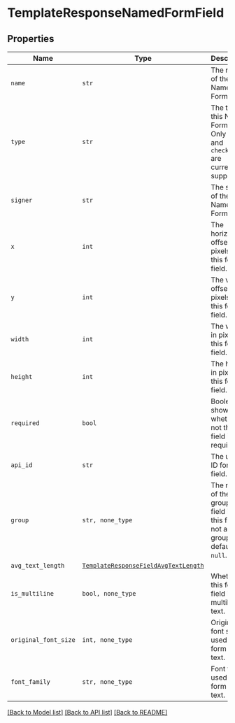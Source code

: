 # TemplateResponseNamedFormField



## Properties

| Name | Type | Description | Notes |
| ---- | ---- | ----------- | ----- |
| `name` | ```str``` |  The name of the Named Form Field.  |  |
| `type` | ```str``` |  The type of this Named Form Field. Only `text` and `checkbox` are currently supported.  |  |
| `signer` | ```str``` |  The signer of the Named Form Field.  |  |
| `x` | ```int``` |  The horizontal offset in pixels for this form field.  |  |
| `y` | ```int``` |  The vertical offset in pixels for this form field.  |  |
| `width` | ```int``` |  The width in pixels of this form field.  |  |
| `height` | ```int``` |  The height in pixels of this form field.  |  |
| `required` | ```bool``` |  Boolean showing whether or not this field is required.  |  |
| `api_id` | ```str``` |  The unique ID for this field.  |  |
| `group` | ```str, none_type``` |  The name of the group this field is in. If this field is not a group, this defaults to `null`.  |  |
| `avg_text_length` | [```TemplateResponseFieldAvgTextLength```](TemplateResponseFieldAvgTextLength.md) |    |  |
| `is_multiline` | ```bool, none_type``` |  Whether this form field is multiline text.  |  |
| `original_font_size` | ```int, none_type``` |  Original font size used in this form field&#39;s text.  |  |
| `font_family` | ```str, none_type``` |  Font family used in this form field&#39;s text.  |  |


[[Back to Model list]](../README.md#documentation-for-models) [[Back to API list]](../README.md#documentation-for-api-endpoints) [[Back to README]](../README.md)


